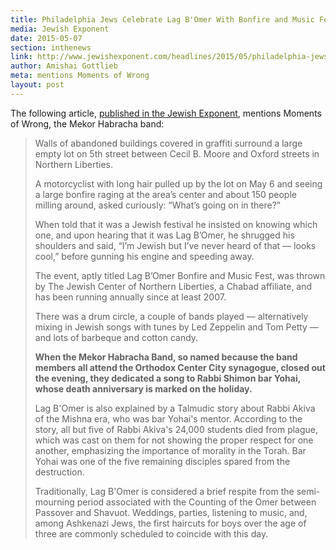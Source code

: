 ```yaml
---
title: Philadelphia Jews Celebrate Lag B'Omer With Bonfire and Music Fest
media: Jewish Exponent
date: 2015-05-07
section: inthenews
link: http://www.jewishexponent.com/headlines/2015/05/philadelphia-jews-celebrate-lag-bomer-with-bonfire-and-music-fest
author: Amishai Gottlieb
meta: mentions Moments of Wrong
layout: post
---
```


The following article, [published in the Jewish Exponent](http://www.jewishexponent.com/headlines/2015/05/philadelphia-jews-celebrate-lag-bomer-with-bonfire-and-music-fest), mentions Moments of Wrong, the Mekor Habracha band:

>Walls of abandoned buildings covered in graffiti surround a large empty lot on 5th street between Cecil B. Moore and Oxford streets in Northern Liberties.
>
>A motorcyclist with long hair pulled up by the lot on May 6 and seeing a large bonfire raging at the area’s center and about 150 people milling around,  asked curiously: “What’s going on in there?”
>
>When told that it was a Jewish festival he insisted on knowing which one, and upon hearing that it was Lag B’Omer, he shrugged his shoulders and said, “I’m Jewish but I’ve never heard of that — looks cool,” before gunning his engine and speeding away.
>
>The event, aptly titled Lag B’Omer Bonfire and Music Fest, was thrown by The Jewish Center of Northern Liberties, a Chabad affiliate, and has been running annually since at least 2007.
>
>There was a drum circle, a couple of bands played — alternatively mixing in Jewish songs with tunes by Led Zeppelin and Tom Petty — and lots of barbeque and cotton candy.
>
>**When the Mekor Habracha Band, so named because the band members all attend the Orthodox Center City synagogue, closed out the evening, they dedicated a song to Rabbi Shimon bar Yohai, whose death anniversary is marked on the holiday.**
>
>Lag B'Omer is also explained by a Talmudic story about Rabbi Akiva of the Mishna era, who was bar Yohai's mentor. According to the story, all but five of Rabbi Akiva's 24,000 students died from plague, which was cast on them for not showing the proper respect for one another, emphasizing the importance of morality in the Torah. Bar Yohai was one of the five remaining disciples spared from the destruction.
>
>Traditionally, Lag B'Omer is considered a brief respite from the semi-mourning period associated with the Counting of the Omer between Passover and Shavuot. Weddings, parties, listening to music, and, among Ashkenazi Jews, the first haircuts for boys over the age of three are commonly scheduled to coincide with this day.
